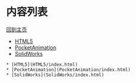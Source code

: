 
# 内容列表

[回到主页](https://charleechan.github.io/MyWiki)

* [HTML5](HTML5/index.html)
* [PocketAnimation](PocketAnimation/index.html)
* [SolidWorks](SolidWorks/index.html)


```mind:height=300,title=内容概要,color
* [HTML5](HTML5/index.html)
* [PocketAnimation](PocketAnimation/index.html)
* [SolidWorks](SolidWorks/index.html)
```
